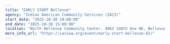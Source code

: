 ```yaml
---
title: "EARLY START Bellevue"
agency: "Indian American Community Services (IACS)"
start_date: "2025-10-30 10:00:00"
end_date: "2025-10-30 15:00:00"
location: "North Bellevue Community Center, 4063 148th Ave NE, Bellevue, WA, United States"
more_info_url: "https://iacswa.org/event/early-start-bellevue-82/"
---
```


